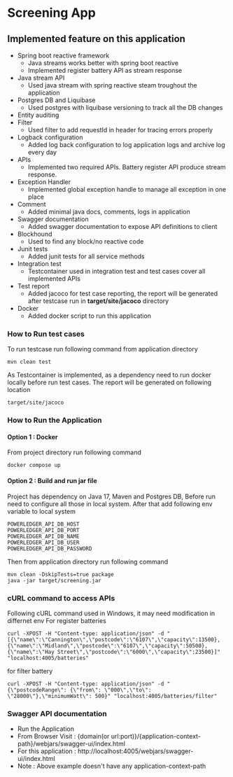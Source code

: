 # Screening App

## Implemented feature on this application
* Spring boot reactive framework
  - Java streams works better with spring boot reactive
  - Implemented register battery API as stream response
* Java stream API
  - Used java stream with spring reactive steam troughout the application
* Postgres DB and Liquibase 
  - Used postgres with liquibase versioning to track all the DB changes
* Entity auditing
* Filter
  - Used filter to add requestId in header for tracing errors properly
* Logback configuration
  - Added log back configuration to log application logs and archive log every day
* APIs
  - Implemented two required APIs. Battery register API produce stream response.
* Exception Handler
  - Implemented global exception handle to manage all exception in one place
* Comment
  - Added minimal java docs, comments, logs in application
* Swagger documentation
  - Added swagger documentation to expose API definitions to client
* Blockhound
  - Used to find any block/no reactive code
* Junit tests
  - Added junit tests for all service methods
* Integration test
  - Testcontainer used in integration test and test cases cover all implemented APIs
* Test report
  - Added jacoco for test case reporting, the report will be generated after testcase run in **target/site/jacoco** directory
* Docker
  - Added docker script to run this application

### How to Run test cases
To run testcase run following command from application directory
```
mvn clean test
```
As Testcontainer is implemented, as a dependency need to run docker locally before run test cases.
The report will be generated on following location
```
target/site/jacoco
```
### How to Run the Application
#### Option 1 : Docker
From project directory run following command
````
docker compose up
````
#### Option 2 : Build and run jar file
Project has dependency on Java 17, Maven and Postgres DB, Before run need to configure all those in local system.
After that add following env variable to local system
```
POWERLEDGER_API_DB_HOST
POWERLEDGER_API_DB_PORT
POWERLEDGER_API_DB_NAME
POWERLEDGER_API_DB_USER
POWERLEDGER_API_DB_PASSWORD
```
Then from application directory run following command
```
mvn clean -DskipTests=true package
java -jar target/screening.jar
```
### cURL command to access APIs
Following cURL command used in Windows, it may need modification in differnet env
For register batteries
```
curl -XPOST -H "Content-type: application/json" -d "[{\"name\":\"Cannington\",\"postcode\":\"6107\",\"capacity\":13500},{\"name\":\"Midland\",\"postcode\":\"6107\",\"capacity\":50500},{\"name\":\"Hay Street\",\"postcode\":\"6000\",\"capacity\":23500}]" "localhost:4005/batteries"
```
for filter battery
```
curl -XPOST -H "Content-type: application/json" -d "{\"postcodeRange\": {\"from\": \"000\",\"to\": \"28000\"},\"minimumWatt\": 500}" "localhost:4005/batteries/filter"
```
### Swagger API documentation
* Run the Application
* From Browser Visit : {domain(or url:port)}/{application-context-path}/webjars/swagger-ui/index.html
* For this application : http://localhost:4005/webjars/swagger-ui/index.html
* Note : Above example doesn't have any application-context-path